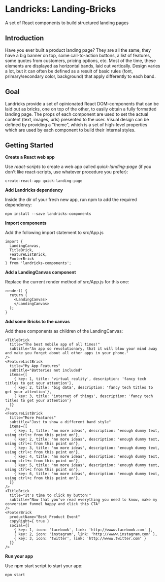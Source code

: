 # Landricks: Landing-Bricks
A set of React components to build structured landing pages

## Introduction
Have you ever built a product landing page? They are all the same, they have a big banner on top, some call-to-action buttons, a list of features, some quotes from customers, pricing options, etc. Most of the time, these elements are displayed as horizontal bands, laid out vertically. Design varies a lot, but it can often be defined as a result of basic rules (font, primary/secondary color, background) that apply differently to each band.

## Goal
Landricks provide a set of opinionated React DOM-components that can be laid out as bricks, one on top of the other, to easily obtain a fully formatted landing page. The props of each component are used to set the actual content (text, images, urls) presented to the user. Visual design can be defined by providing a "theme", which is a set of high-level properties which are used by each component to build their internal styles.

## Getting Started

**Create a React web app**

Use *react-scripts* to create a web app called *quick-landing-page* (if you don't like react-scripts, use whatever procedure you prefer):

    create-react-app quick-landing-page

**Add Landricks dependency**

Inside the dir of your fresh new app, run npm to add the required dependency:

    npm install --save landricks-components

**Import components**

Add the following import statement to src/App.js

    import {
      LandingCanvas,
      TitleBrick,
      FeatureListBrick,
      FooterBrick
    } from 'landricks-components';

**Add a LandingCanvas component**

Replace the current render method of src/App.js for this one:

    render() {
      return (
        <LandingCanvas>
        </LandingCanvas>
      );
    }

**Add some Bricks to the canvas**

Add these components as children of the LandingCanvas:

    <TitleBrick
      title="The best mobile app of all times!"
      subtitle="An app so revolutionary, that it will blow your mind away and make you forget about all other apps in your phone."
    />
    <FeatureListBrick
      title="My App Features"
      subtitle="Batteries not included"
      items={[
        { key: 1, title: 'virtual reality', description: 'fancy tech titles to get your attention'},
        { key: 2, title: 'big data', description: 'fancy tech titles to get your attention'},
        { key: 3, title: 'internet of things', description: 'fancy tech titles to get your attention'}
      ]}
    />
    <FeatureListBrick
      title="More Features"
      subtitle="Just to show a different band style"
      items={[
        { key: 1, title: 'no more ideas', description: 'enough dummy text, using ctrl+c from this point on'},
        { key: 2, title: 'no more ideas', description: 'enough dummy text, using ctrl+c from this point on'},
        { key: 3, title: 'no more ideas', description: 'enough dummy text, using ctrl+c from this point on'},
        { key: 4, title: 'no more ideas', description: 'enough dummy text, using ctrl+c from this point on'},
        { key: 5, title: 'no more ideas', description: 'enough dummy text, using ctrl+c from this point on'},
        { key: 6, title: 'no more ideas', description: 'enough dummy text, using ctrl+c from this point on'},
      ]}
    />
    <TitleBrick
      title="It's time to click my button!"
      subtitle="Now that you've read everything you need to know, make my conversion funnel happy and click this CTA"
    />
    <FooterBrick
      productName="Best Product Event"
      copyRight={ true }
      social={[
        { key: 1, icon: 'facebook', link: 'http://wwww.facebook.com' },
        { key: 2, icon: 'instagram', link: 'http://wwww.instagram.com' },
        { key: 3, icon: 'twitter', link: 'http://wwww.twitter.com' }
      ]}
    />

**Run your app**

Use npm start script to start your app:

    npm start
